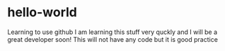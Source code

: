 # hello-world
Learning to use github
I am learning this stuff very quckly and I will be a great developer soon!
This will not have any code but it is good practice
